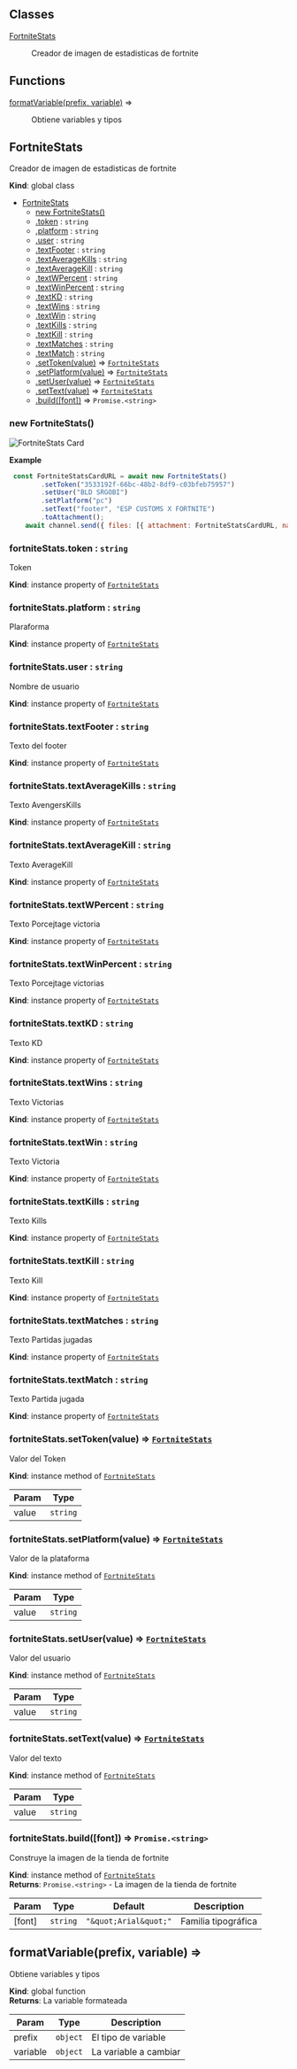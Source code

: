 ## Classes

<dl>
<dt><a href="#FortniteStats">FortniteStats</a></dt>
<dd><p>Creador de imagen de estadisticas de fortnite</p>
</dd>
</dl>

## Functions

<dl>
<dt><a href="#formatVariable">formatVariable(prefix, variable)</a> ⇒</dt>
<dd><p>Obtiene variables y tipos</p>
</dd>
</dl>

<a name="FortniteStats"></a>

## FortniteStats
Creador de imagen de estadisticas de fortnite

**Kind**: global class  

* [FortniteStats](#FortniteStats)
    * [new FortniteStats()](#new_FortniteStats_new)
    * [.token](#FortniteStats+token) : <code>string</code>
    * [.platform](#FortniteStats+platform) : <code>string</code>
    * [.user](#FortniteStats+user) : <code>string</code>
    * [.textFooter](#FortniteStats+textFooter) : <code>string</code>
    * [.textAverageKills](#FortniteStats+textAverageKills) : <code>string</code>
    * [.textAverageKill](#FortniteStats+textAverageKill) : <code>string</code>
    * [.textWPercent](#FortniteStats+textWPercent) : <code>string</code>
    * [.textWinPercent](#FortniteStats+textWinPercent) : <code>string</code>
    * [.textKD](#FortniteStats+textKD) : <code>string</code>
    * [.textWins](#FortniteStats+textWins) : <code>string</code>
    * [.textWin](#FortniteStats+textWin) : <code>string</code>
    * [.textKills](#FortniteStats+textKills) : <code>string</code>
    * [.textKill](#FortniteStats+textKill) : <code>string</code>
    * [.textMatches](#FortniteStats+textMatches) : <code>string</code>
    * [.textMatch](#FortniteStats+textMatch) : <code>string</code>
    * [.setToken(value)](#FortniteStats+setToken) ⇒ [<code>FortniteStats</code>](#FortniteStats)
    * [.setPlatform(value)](#FortniteStats+setPlatform) ⇒ [<code>FortniteStats</code>](#FortniteStats)
    * [.setUser(value)](#FortniteStats+setUser) ⇒ [<code>FortniteStats</code>](#FortniteStats)
    * [.setText(value)](#FortniteStats+setText) ⇒ [<code>FortniteStats</code>](#FortniteStats)
    * [.build([font])](#FortniteStats+build) ⇒ <code>Promise.&lt;string&gt;</code>

<a name="new_FortniteStats_new"></a>

### new FortniteStats()
![FortniteStats Card](https://raw.githubusercontent.com/SrGobi/canvacard/refs/heads/test/fortnite_stats.png)

**Example**  
```js	 const FortniteStatsCardURL = await new FortniteStats()
        .setToken("3533192f-66bc-48b2-8df9-c03bfeb75957")
        .setUser("BLD SRGOBI")
        .setPlatform("pc")
        .setText("footer", "ESP CUSTOMS X FORTNITE")
        .toAttachment();
    await channel.send({ files: [{ attachment: FortniteStatsCardURL, name: 'FortniteStats.png' }] })```
<a name="FortniteStats+token"></a>

### fortniteStats.token : <code>string</code>
Token

**Kind**: instance property of [<code>FortniteStats</code>](#FortniteStats)  
<a name="FortniteStats+platform"></a>

### fortniteStats.platform : <code>string</code>
Plaraforma

**Kind**: instance property of [<code>FortniteStats</code>](#FortniteStats)  
<a name="FortniteStats+user"></a>

### fortniteStats.user : <code>string</code>
Nombre de usuario

**Kind**: instance property of [<code>FortniteStats</code>](#FortniteStats)  
<a name="FortniteStats+textFooter"></a>

### fortniteStats.textFooter : <code>string</code>
Texto del footer

**Kind**: instance property of [<code>FortniteStats</code>](#FortniteStats)  
<a name="FortniteStats+textAverageKills"></a>

### fortniteStats.textAverageKills : <code>string</code>
Texto AvengersKills

**Kind**: instance property of [<code>FortniteStats</code>](#FortniteStats)  
<a name="FortniteStats+textAverageKill"></a>

### fortniteStats.textAverageKill : <code>string</code>
Texto AverageKill

**Kind**: instance property of [<code>FortniteStats</code>](#FortniteStats)  
<a name="FortniteStats+textWPercent"></a>

### fortniteStats.textWPercent : <code>string</code>
Texto Porcejtage victoria

**Kind**: instance property of [<code>FortniteStats</code>](#FortniteStats)  
<a name="FortniteStats+textWinPercent"></a>

### fortniteStats.textWinPercent : <code>string</code>
Texto Porcejtage victorias

**Kind**: instance property of [<code>FortniteStats</code>](#FortniteStats)  
<a name="FortniteStats+textKD"></a>

### fortniteStats.textKD : <code>string</code>
Texto KD

**Kind**: instance property of [<code>FortniteStats</code>](#FortniteStats)  
<a name="FortniteStats+textWins"></a>

### fortniteStats.textWins : <code>string</code>
Texto Victorias

**Kind**: instance property of [<code>FortniteStats</code>](#FortniteStats)  
<a name="FortniteStats+textWin"></a>

### fortniteStats.textWin : <code>string</code>
Texto Victoria

**Kind**: instance property of [<code>FortniteStats</code>](#FortniteStats)  
<a name="FortniteStats+textKills"></a>

### fortniteStats.textKills : <code>string</code>
Texto Kills

**Kind**: instance property of [<code>FortniteStats</code>](#FortniteStats)  
<a name="FortniteStats+textKill"></a>

### fortniteStats.textKill : <code>string</code>
Texto Kill

**Kind**: instance property of [<code>FortniteStats</code>](#FortniteStats)  
<a name="FortniteStats+textMatches"></a>

### fortniteStats.textMatches : <code>string</code>
Texto Partidas jugadas

**Kind**: instance property of [<code>FortniteStats</code>](#FortniteStats)  
<a name="FortniteStats+textMatch"></a>

### fortniteStats.textMatch : <code>string</code>
Texto Partida jugada

**Kind**: instance property of [<code>FortniteStats</code>](#FortniteStats)  
<a name="FortniteStats+setToken"></a>

### fortniteStats.setToken(value) ⇒ [<code>FortniteStats</code>](#FortniteStats)
Valor del Token

**Kind**: instance method of [<code>FortniteStats</code>](#FortniteStats)  

| Param | Type |
| --- | --- |
| value | <code>string</code> | 

<a name="FortniteStats+setPlatform"></a>

### fortniteStats.setPlatform(value) ⇒ [<code>FortniteStats</code>](#FortniteStats)
Valor de la plataforma

**Kind**: instance method of [<code>FortniteStats</code>](#FortniteStats)  

| Param | Type |
| --- | --- |
| value | <code>string</code> | 

<a name="FortniteStats+setUser"></a>

### fortniteStats.setUser(value) ⇒ [<code>FortniteStats</code>](#FortniteStats)
Valor del usuario

**Kind**: instance method of [<code>FortniteStats</code>](#FortniteStats)  

| Param | Type |
| --- | --- |
| value | <code>string</code> | 

<a name="FortniteStats+setText"></a>

### fortniteStats.setText(value) ⇒ [<code>FortniteStats</code>](#FortniteStats)
Valor del texto

**Kind**: instance method of [<code>FortniteStats</code>](#FortniteStats)  

| Param | Type |
| --- | --- |
| value | <code>string</code> | 

<a name="FortniteStats+build"></a>

### fortniteStats.build([font]) ⇒ <code>Promise.&lt;string&gt;</code>
Construye la imagen de la tienda de fortnite

**Kind**: instance method of [<code>FortniteStats</code>](#FortniteStats)  
**Returns**: <code>Promise.&lt;string&gt;</code> - La imagen de la tienda de fortnite  

| Param | Type | Default | Description |
| --- | --- | --- | --- |
| [font] | <code>string</code> | <code>&quot;\&quot;Arial\&quot;&quot;</code> | Familia tipográfica |

<a name="formatVariable"></a>

## formatVariable(prefix, variable) ⇒
Obtiene variables y tipos

**Kind**: global function  
**Returns**: La variable formateada  

| Param | Type | Description |
| --- | --- | --- |
| prefix | <code>object</code> | El tipo de variable |
| variable | <code>object</code> | La variable a cambiar |

